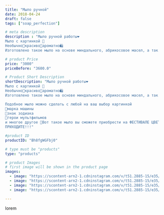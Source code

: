 ```yaml
---
title: "Мыло ручной"
date: 2018-04-24
draft: false
tags: ["soap_perfection"]

# meta description
description : "Мыло ручной работы❤️
Мыло с картинкой 🧡
Необычно🔅красиво🔅ароматно🛍️
Изготовлено такое мыло на основе миндального, абрикосовое масел, а так же масло авокадо, с ф"

# product Price
price: "3000"
priceBefore: "3600.0"

# Product Short Description
shortDescription: "Мыло ручной работы❤️
Мыло с картинкой 🧡
Необычно🔅красиво🔅ароматно🛍️
Изготовлено такое мыло на основе миндального, абрикосовое масел, а так же масло авокадо, с фруктовым и цветочным ароматом.

Подобное мыло можно сделать с любой на ваш выбор картинкой
🔅марка машины
🔅знак зодиака
🔅герои мультфильмов
и многое другое 🎀Вот такое мыло вы сможете приобрести на ФЕСТИВАЛЕ ЦВЕТОВ!!!
ПРИХОДИТЕ!!!"

#product ID
productID: "Bh8fgWGFbj0"

# type must be "products"
type: "products"

# product Images
# first image will be shown in the product page
images:
  - image: "https://scontent-arn2-1.cdninstagram.com/v/t51.2885-15/e35/30841964_1911841222440013_5609982107603435520_n.jpg?se=7&tp=1&_nc_ht=scontent-arn2-1.cdninstagram.com&_nc_cat=101&_nc_ohc=7M0rAIqOwfoAX9q2Mor&oh=cac238759938e6db94b2b4bc1f955984&oe=606B2E8D&ig_cache_key=MTc2NDQxOTU4ODU4ODk0OTkwNQ%3D%3D.2"
  - image: "https://scontent-arn2-1.cdninstagram.com/v/t51.2885-15/e35/30592291_208916166376227_7738604681600958464_n.jpg?se=7&tp=1&_nc_ht=scontent-arn2-1.cdninstagram.com&_nc_cat=103&_nc_ohc=BoH7IBfptqsAX_PWp2u&oh=acaf6401841b2a43d63b67923ccc969d&oe=606A875D&ig_cache_key=MTc2NDQxOTU5NzE2MjA5NDExMQ%3D%3D.2"
  - image: "https://scontent-arn2-1.cdninstagram.com/v/t51.2885-15/e35/30591058_173267123272089_4412481848941215744_n.jpg?se=7&tp=1&_nc_ht=scontent-arn2-1.cdninstagram.com&_nc_cat=109&_nc_ohc=ot8FjKvE0CsAX9OqkY2&oh=4332c12709e2f5654666aeb9fce6350c&oe=606CB36C&ig_cache_key=MTc2NDQxOTYwNTg0NDIyNzcwNg%3D%3D.2"
  - image: "https://scontent-arn2-1.cdninstagram.com/v/t51.2885-15/e35/30591707_202489613864366_5177432618328653824_n.jpg?se=7&tp=1&_nc_ht=scontent-arn2-1.cdninstagram.com&_nc_cat=102&_nc_ohc=U7JKsl8lr1MAX-vyWm2&oh=67743e7310d6213f92d71026e1d56502&oe=606C8A9A&ig_cache_key=MTc2NDQxOTYxNDY2MDczMzUxOA%3D%3D.2"

---
```

lorem
